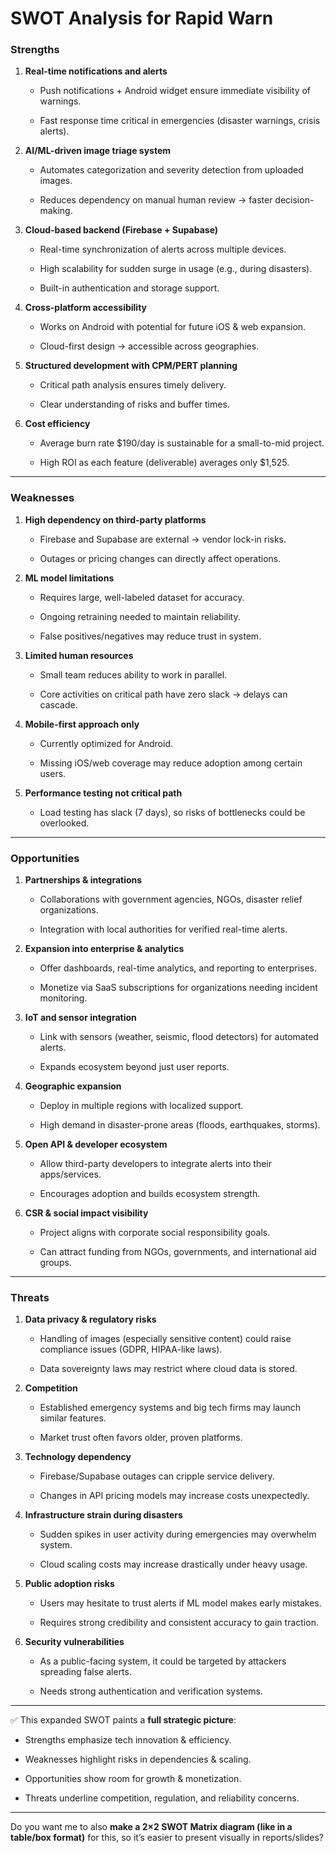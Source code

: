

# **SWOT Analysis for Rapid Warn**

### **Strengths**

1.  **Real-time notifications and alerts**
    
    -   Push notifications + Android widget ensure immediate visibility of warnings.
        
    -   Fast response time critical in emergencies (disaster warnings, crisis alerts).
        
2.  **AI/ML-driven image triage system**
    
    -   Automates categorization and severity detection from uploaded images.
        
    -   Reduces dependency on manual human review → faster decision-making.
        
3.  **Cloud-based backend (Firebase + Supabase)**
    
    -   Real-time synchronization of alerts across multiple devices.
        
    -   High scalability for sudden surge in usage (e.g., during disasters).
        
    -   Built-in authentication and storage support.
        
4.  **Cross-platform accessibility**
    
    -   Works on Android with potential for future iOS & web expansion.
        
    -   Cloud-first design → accessible across geographies.
        
5.  **Structured development with CPM/PERT planning**
    
    -   Critical path analysis ensures timely delivery.
        
    -   Clear understanding of risks and buffer times.
        
6.  **Cost efficiency**
    
    -   Average burn rate $190/day is sustainable for a small-to-mid project.
        
    -   High ROI as each feature (deliverable) averages only $1,525.
        

***

### **Weaknesses**

1.  **High dependency on third-party platforms**
    
    -   Firebase and Supabase are external → vendor lock-in risks.
        
    -   Outages or pricing changes can directly affect operations.
        
2.  **ML model limitations**
    
    -   Requires large, well-labeled dataset for accuracy.
        
    -   Ongoing retraining needed to maintain reliability.
        
    -   False positives/negatives may reduce trust in system.
        
3.  **Limited human resources**
    
    -   Small team reduces ability to work in parallel.
        
    -   Core activities on critical path have zero slack → delays can cascade.
        
4.  **Mobile-first approach only**
    
    -   Currently optimized for Android.
        
    -   Missing iOS/web coverage may reduce adoption among certain users.
        
5.  **Performance testing not critical path**
    
    -   Load testing has slack (7 days), so risks of bottlenecks could be overlooked.
        

***

### **Opportunities**

1.  **Partnerships & integrations**
    
    -   Collaborations with government agencies, NGOs, disaster relief organizations.
        
    -   Integration with local authorities for verified real-time alerts.
        
2.  **Expansion into enterprise & analytics**
    
    -   Offer dashboards, real-time analytics, and reporting to enterprises.
        
    -   Monetize via SaaS subscriptions for organizations needing incident monitoring.
        
3.  **IoT and sensor integration**
    
    -   Link with sensors (weather, seismic, flood detectors) for automated alerts.
        
    -   Expands ecosystem beyond just user reports.
        
4.  **Geographic expansion**
    
    -   Deploy in multiple regions with localized support.
        
    -   High demand in disaster-prone areas (floods, earthquakes, storms).
        
5.  **Open API & developer ecosystem**
    
    -   Allow third-party developers to integrate alerts into their apps/services.
        
    -   Encourages adoption and builds ecosystem strength.
        
6.  **CSR & social impact visibility**
    
    -   Project aligns with corporate social responsibility goals.
        
    -   Can attract funding from NGOs, governments, and international aid groups.
        

***

### **Threats**

1.  **Data privacy & regulatory risks**
    
    -   Handling of images (especially sensitive content) could raise compliance issues (GDPR, HIPAA-like laws).
        
    -   Data sovereignty laws may restrict where cloud data is stored.
        
2.  **Competition**
    
    -   Established emergency systems and big tech firms may launch similar features.
        
    -   Market trust often favors older, proven platforms.
        
3.  **Technology dependency**
    
    -   Firebase/Supabase outages can cripple service delivery.
        
    -   Changes in API pricing models may increase costs unexpectedly.
        
4.  **Infrastructure strain during disasters**
    
    -   Sudden spikes in user activity during emergencies may overwhelm system.
        
    -   Cloud scaling costs may increase drastically under heavy usage.
        
5.  **Public adoption risks**
    
    -   Users may hesitate to trust alerts if ML model makes early mistakes.
        
    -   Requires strong credibility and consistent accuracy to gain traction.
        
6.  **Security vulnerabilities**
    
    -   As a public-facing system, it could be targeted by attackers spreading false alerts.
        
    -   Needs strong authentication and verification systems.
        

***

✅ This expanded SWOT paints a **full strategic picture**:

-   Strengths emphasize tech innovation & efficiency.
    
-   Weaknesses highlight risks in dependencies & scaling.
    
-   Opportunities show room for growth & monetization.
    
-   Threats underline competition, regulation, and reliability concerns.
    

***

Do you want me to also **make a 2×2 SWOT Matrix diagram (like in a table/box format)** for this, so it’s easier to present visually in reports/slides?